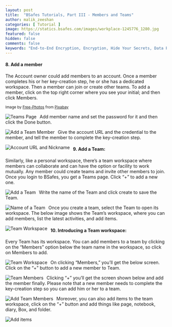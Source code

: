 ```yaml
---
layout: post
title:  "BSafes Tutorials, Part III - Members and Teams"
author: malik_zeeshan 
categories: [ Tutorial ]
image: https://statics.bsafes.com/images/workplace-1245776_1280.jpg
featured: false 
hidden: false
comments: false
keywords: "End-to-End Encryption, Encryption, Hide Your Secrets, Data Protection, Private Communication"
---
```


#### 8. Add a member 
The Account owner could add members to an account. Once a member completes his or her key-creation step, he or she has a dedicated workspace. Then a member can join or create other teams. To add a member, click on the top right corner where you see your initial; and then click Members.

<sup>Image by <a href="https://pixabay.com/users/free-photos-242387/">Free-Photos</a> from <a href="https://pixabay.com/photos/workplace-team-business-meeting-1245776/">Pixabay</a></sup>

<img src="https://statics.bsafes.com/images/Tutorial_8-1_v2.png"
     alt="Teams Page"
     style="float: left; margin-right: 10px;" /> 

Add member name and set the password for it and then click the Done button.

<img src="https://statics.bsafes.com/images/Tutorial_8-2_v2.png"
     alt="Add a Team Member"
     style="float: left; margin-right: 10px;" />

Give the account URL and the credential to the member, and tell the member to complete the key-creation step.

<img src="https://statics.bsafes.com/images/Tutorial_8-3_v2.png"
     alt="Account URL and Nickname"
     style="float: left; margin-right: 10px;" />

#### 9. Add a Team:
Similarly, like a personal workspace, there’s a team workspace where members can collaborate and can have the option or facility to work mutually. Any member could create teams and invite other members to join. Once you login to BSafes, you get a Teams page. Click “+” to add a new one.

<img src="https://statics.bsafes.com/images/Tutorial_9-1_v2.png"
     alt="Add a Team"
     style="float: left; margin-right: 10px;" />

Write the name of the Team and click create to save the Team.

<img src="https://statics.bsafes.com/images/Tutorial_9-2_v2.png"
     alt="Name of a Team"
     style="float: left; margin-right: 10px;" />

Once you create a team, select the Team to open its workspace. The below image shows the Team’s workspace, where you can add members, list the latest activities, and add items.

<img src="https://statics.bsafes.com/images/Tutorial_9-3_v2.png"
     alt="Team Workspace"
     style="float: left; margin-right: 10px;" />

#### 10. Introducing a Team workspace:
Every Team has its workspace. You can add members to a team by clicking on the “Members” option below the team name in the workspace, so click on Members to add.

<img src="https://statics.bsafes.com/images/Tutorial_10-1_v2.png"
     alt="Team Workspace"
     style="float: left; margin-right: 10px;" />

On clicking “Members,” you’ll get the below screen. Click on the “+” button to add a new member to Team.

<img src="https://statics.bsafes.com/images/Tutorial_10-2_v2.png"
     alt="Team Members"
     style="float: left; margin-right: 10px;" />

Clicking “+” you’ll get the screen shown below and add the member finally. Please note that a new member needs to complete the key-creation step so you can add him or her to a team.

<img src="https://statics.bsafes.com/images/Tutorial_10-3_v2.png"
     alt="Add Team Members"
     style="float: left; margin-right: 10px;" />

Moreover, you can also add items to the team workspace, click on the “+” button and add things like page, notebook, diary, Box, and folder.

<img src="https://statics.bsafes.com/images/Tutorial_10-4_v2.png"
     alt="Add items"
     style="float: left; margin-right: 10px;" />

